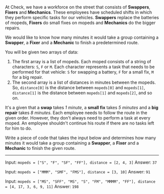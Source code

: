 At Check, we have a workforce on the street that consists of **Swappers**, **Fixers** and **Mechanics**. These employees have scheduled shifts in which they perform specific tasks for our vehicles. **Swappers** replace the batteries of mopeds, **Fixers** do small fixes on mopeds and **Mechanics** do the bigger repairs.

We would like to know how many minutes it would take a group containing a **Swapper**, a **Fixer** and a **Mechanic** to finish a predetermined route.

You will be given two arrays of data:
1) The first array is a list of mopeds. Each moped consists of a string of characters: `S`, `F` or `M`. Each character represents a task that needs to be performed for that vehicle: `S` for swapping a battery, `F` for a small fix, `M` for a big repair.
2) The second array is a list of distances in minutes between the mopeds. So, `distance[0]` is the distance between `mopeds[0]` and `mopeds[1]`, `distance[1]` is the distance between `mopeds[1]` and `mopeds[2]`, and so on.

It's a given that a **swap** takes _1 minute_, a **small fix** takes _5 minutes_ and a **big repair** takes _8 minutes_. Each employee needs to follow the route in the given order. However, they don't always need to perform a task at every moped. An employee shouldn't continue his route if there are no tasks left for him to do.

Write a piece of code that takes the input below and determines how many minutes it would take a group containing a **Swapper**, a **Fixer** and a **Mechanic** to finish the given route.

---

Input: `mopeds = ["S", "F", "SF", "FF"], distance = [2, 4, 3]`
Answer: `37`

Input: `mopeds = ["MMM", "SMF", "FMS"], distance = [3, 10]`
Answer: `91`

Input: `mopeds = ["MS", "SFF", "MS", "S", "FM", "MMMM", "FF"], distance = [4, 17, 3, 6, 9, 11]`
Answer: `198`